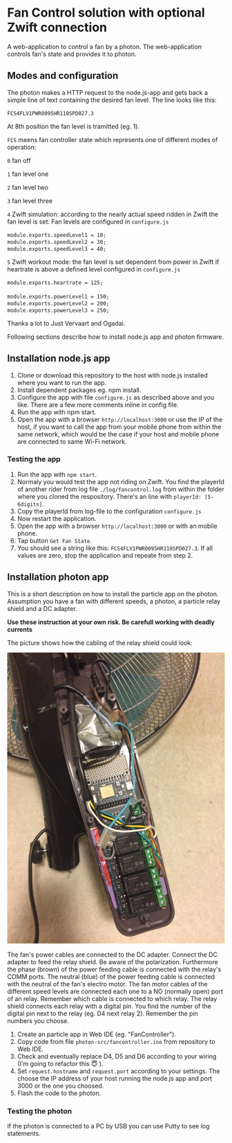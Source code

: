 # Fan Control solution with optional Zwift connection

A web-application to control a fan by a photon. The web-application controls fan's state and provides it to photon. 

## Modes and configuration

The photon makes a HTTP request to the node.js-app and gets back a simple line of text containing the desired fan level. The line looks like this: 

```
FCS4FLV1PWR0095HR110SPD027.3
```

At 8th position the fan level is tramitted (eg. 1).

`FCS` meens fan controller state which represents one of different modes of operation:

`0` fan off

`1` fan level one

`2` fan level two

`3` fan level three

`4` Zwift simulation: according to the nearly actual speed ridden in Zwift the fan level is set. Fan levels are configured in `configure.js` 
```
module.exports.speedLevel1 = 10;
module.exports.speedLevel2 = 30;
module.exports.speedLevel3 = 40;
```

`5` Zwift workout mode: the fan level is set dependent from power in Zwift if heartrate is above a defined level configured in `configure.js`
```
module.exports.heartrate = 125;

module.exports.powerLevel1 = 150;   
module.exports.powerLevel2 = 200;   
module.exports.powerLevel3 = 250;   
```

Thanks a lot to Just Vervaart and Ogadai. 

Following sections describe how to install node.js app and photon firmware.

## Installation node.js app

1. Clone or download this repository to the host with node.js installed where you want to run the app.
2. Install dependent packages eg. npm install.
3. Configure the app with file `configure.js` as described above and you like. There are a few more comments inline in config file.
4. Run the app with npm start.
5. Open the app with a browser `http://localhost:3000` or use the IP of the host, if you want to call the app from your mobile phone from within the same network, which would be the case if your host and mobile phone are connected to same Wi-Fi network.

### Testing the app

1. Run the app with `npm start`.
2. Normaly you would test the app not riding on Zwift. You find the playerId of another rider from log file `./log/fancontrol.log` from within the folder where you cloned the respository. There's an line with `playerId: [5-6digits]`.
3. Copy the playerId from log-file to the configuration `configure.js`
4. Now restart the application.
5. Open the app with a browser `http://localhost:3000` or with an mobile phone.
6. Tap button `Get Fan State`.
7. You should see a string like this: `FCS4FLV1PWR0095HR110SPD027.3`. If all values are zero, stop the application and repeate from step 2.

## Installation photon app

This is a short description on how to install the particle app on the photon. Assumption you have a fan with different speeds, a photon, a particle relay shield and a DC adapter.

**Use these instruction at your own risk. Be carefull working with deadly currents**

The picture shows how the cabling of the relay shield could look:

![Picture of relay shield cabling](https://github.com/sebastianlinz/FanControl/blob/master/cabling_relay_shield.jpg)

The fan's power cables are connected to the DC adapter. Connect the DC adapter to feed the relay shield. Be aware of the polarization.  Furthermore the phase (brown) of the power feeding cable is connected with the relay's COMM ports. The neutral (blue) of the power feeding cable is connected with the neutral of the fan's electro motor. The fan motor cables of the different speed levels are connected each one to a NO (normally open) port of an relay. Remember which cable is connected to which relay. The relay shield connects each relay with a digital pin. You find the number of the digital pin next to the relay (eg. D4 next relay 2). Remember the pin numbers you choose.

1. Create an particle app in Web IDE (eg. "FanController").
2. Copy code from file `photon-src/fancontroller.ino` from repository to Web IDE.
3. Check and eventually replace D4, D5 and D6 according to your wiring (I'm going to refactor this :innocent: ).
4. Set `request.hostname` and `request.port` according to your settings. The choose the IP address of your host running the node.js app and port 3000 or the one you choosed.
5. Flash the code to the photon.

### Testing the photon

If the photon is connected to a PC by USB you can use Putty to see log statements.
